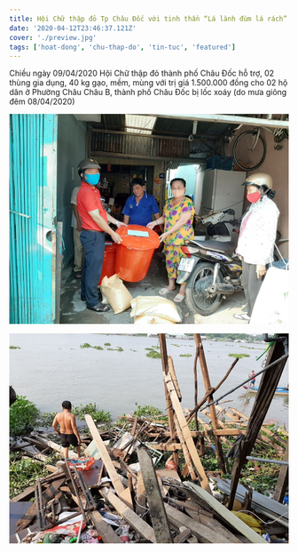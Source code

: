 ```yaml
---
title: Hội Chữ thập đỏ Tp Châu Đốc với tinh thần “Lá lành đùm lá rách” hỗ trợ những gia đình bị thiên tai làm ảnh hưởng đêm 8/4/2020.
date: '2020-04-12T23:46:37.121Z'
cover: './preview.jpg'
tags: ['hoat-dong', 'chu-thap-do', 'tin-tuc', 'featured']
---
```


Chiều ngày 09/04/2020 Hội Chữ thập đỏ thành phố Châu Đốc hỗ trợ, 02 thùng gia dụng, 40 kg gạo, mềm, mùng với trị giá 1.500.000 đồng cho 02 hộ dân ở Phường Châu Châu B, thành phố Châu Đốc bị lốc xoáy (do mưa giông đêm 08/04/2020)

![Lá lành đùm lá rách](1.jpeg "Lá lành đùm lá rách")

![Lá lành đùm lá rách](2.jpeg "Lá lành đùm lá rách")
